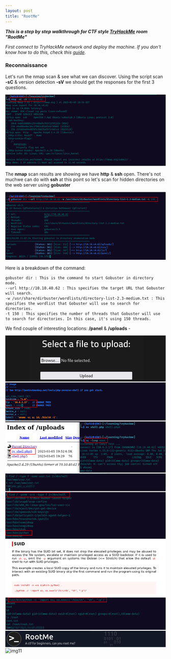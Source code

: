 ```yaml
---
layout: post
title: "RootMe"
---
```





***This is a step by step walkthrough for CTF style [TryHackMe](https://www.tryhackme.com/room/rrootme) room "RootMe"***








*First connect to TryHackMe network and deploy the machine. If you don't know how to do this, check this [guide](https://ctfjournal.github.io/Connect-to-TryHackMe-VPN/).*








### Reconnaissance

Let's run the nmap scan & see what we can discover. Using the script scan **-sC** & version detection **-sV** we should get the responses for the first 3 questions.



![img1](/assets/images/root_me/img1.png)


The **nmap** scan results are showing we have **http** & **ssh** open. There's not muchwe can do with **ssh** at this point so let's scan for hidden directories on the web server using **gobuster**

![img2](/assets/images/root_me/img2.png)


Here is a breakdown of the command:

    gobuster dir : This is the command to start Gobuster in directory mode.
    --url http://10.10.40.62 : This specifies the target URL that Gobuster will search.
    -w /usr/share/dirbuster/wordlists/directory-list-2.3-medium.txt : This specifies the wordlist that Gobuster will use to search for directories.
    -t 150 : This specifies the number of threads that Gobuster will use to search for directories. In this case, it's using 150 threads.




We find couple of interesting locations: **/panel** & **/uploads**
    - 


![img3](/assets/images/root_me/img3.png)
![img4](/assets/images/root_me/img4.png)
![img5](/assets/images/root_me/img5.png)
![img6](/assets/images/root_me/img6.png)
![img7](/assets/images/root_me/img7.png)
![img8](/assets/images/root_me/img8.png)
![img9](/assets/images/root_me/img9.png)
![img10](/assets/images/root_me/img10.png)
![img11](/assets/images/root_me/img11.png)